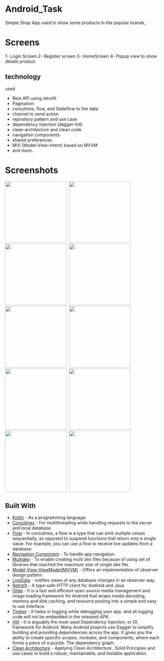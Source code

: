 # Android_Task
Simple Shop App used to show some products in the popular brands,

# Screens
1- Login Screen
2- Register screen 
3- HomeScreen
4- Popup view to show details product


## technology 
used 
- Rest API using retrofit
- Pagination
- coroutines, flow, and Stateflow to fire data
- channel to send action
- repository pattern and use case
- dependency injection (dagger-hilt)
- clean architecture and clean code
- navigation components
- shared preferences 
- MVI (Model-View-Intent) based on MVVM
- and more..


 # Screenshots

<img src="https://user-images.githubusercontent.com/67482991/182711541-c5ddc7c3-f28c-4bd6-a02c-188ed959ccff.png" width="200">&nbsp;
<img src="https://user-images.githubusercontent.com/67482991/182711549-78ea62b2-b505-4078-9c3b-63f04a3e1958.png" width="200">&nbsp;
<img src="https://user-images.githubusercontent.com/67482991/182711553-e101c86d-e43c-4cd2-8a92-0052db861d53.png" width="200">&nbsp;
<img src="https://user-images.githubusercontent.com/67482991/182711557-92dd040a-a95b-480f-9dda-b455a22bffe0.png" width="200">&nbsp;
<img src="https://user-images.githubusercontent.com/67482991/182711562-56a905d7-1229-4b5b-8074-0ab407169e81.png" width="200">&nbsp;
<img src="https://user-images.githubusercontent.com/67482991/182711572-596d7f6f-aefb-4fe2-923f-221d427861ea.png" width="200">&nbsp;
<img src="https://user-images.githubusercontent.com/67482991/182711582-cbda39bc-89ea-4b98-8b1c-0ba010abf940.png" width="200">&nbsp;
<img src="https://user-images.githubusercontent.com/67482991/182711587-cdf59d22-75fa-495d-b6e8-7cd5406174db.png" width="200">&nbsp;
<img src="https://user-images.githubusercontent.com/67482991/182711590-702e622c-2722-4cf3-bb84-e28730c0cfe6.png" width="200">&nbsp;
<img src="https://user-images.githubusercontent.com/67482991/182711968-31ee0ee3-8a17-4fe8-bc26-b8f3a454d392.png" width="200">&nbsp;





## Built With

* [Kotlin](https://kotlinlang.org) - As a programming language.
* [Coroutines](https://developer.android.com/kotlin/coroutines) - For multithreading while handling requests to the server and local database.
* [Flow](https://developer.android.com/kotlin/flow) - In coroutines, a flow is a type that can emit multiple values sequentially, as opposed to suspend functions that return only a single value. For example, you can use a flow to receive live updates from a database.
* [Navigation Component](https://developer.android.com/guide/navigation/navigation-getting-started) - To handle app navigation.
* [Multidex](https://developer.android.com/studio/build/multidex) - To enable creating multi dex files because of using set of libraries that reached the maximum size of single dex file.
* [Model-View-ViewModel(MVVM)](https://developer.android.com/topic/architecture) - Offers an implementation of observer design pattern.
* [LiveData](https://developer.android.com/topic/libraries/architecture/livedata) - notifies views of any database changes in an observer way.
* [Retrofit](https://square.github.io/retrofit/) - A type-safe HTTP client for Android and Java
* [Glide](https://github.com/bumptech/glide) - It is a fast and efficient open source media management and image loading framework for Android that wraps media decoding, memory and disk caching, and resource pooling into a simple and easy to use interface.
* [Timber](https://github.com/JakeWharton/timber) - It helps in logging while debugging your app. and all logging code will not be embedded in the released APK.
* [Hilt](https://developer.android.com/training/dependency-injection/hilt-android) - It is arguably the most used Dependency Injection, or DI, framework for Android. Many Android projects use Dagger to simplify building and providing dependencies across the app. It gives you the ability to create specific scopes, modules, and components, where each forms a piece of a puzzle: The dependency graph.
* [Clean Architecture](https://www.raywenderlich.com/3595916-clean-architecture-tutorial-for-android-getting-started) - Applying Clean Architecture , Solid Principles and use cases  to build a robust, maintainable, and testable application.
